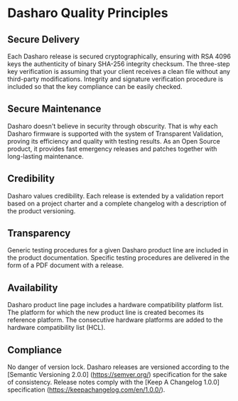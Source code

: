 # Dasharo Quality Principles

## Secure Delivery

Each Dasharo release is secured cryptographically, ensuring with RSA 4096 keys
the authenticity of binary SHA-256 integrity checksum. The three-step key
verification is assuming that your client receives a clean file without any
third-party modifications. Integrity and signature verification procedure is
included so that the key compliance can be easily checked.

## Secure Maintenance

Dasharo doesn't believe in security through obscurity. That is why each Dasharo
firmware is supported with the system of Transparent Validation, proving its
efficiency and quality with testing results. As an Open Source product, it
provides fast emergency releases and patches together with long-lasting
maintenance.

## Credibility

Dasharo values credibility. Each release is extended by a validation report
based on a project charter and a complete changelog with a description of the
product versioning.

## Transparency

Generic testing procedures for a given Dasharo product line are included in the
product documentation. Specific testing procedures are delivered in the form of
a PDF document with a release.

## Availability

Dasharo product line page includes a hardware compatibility platform list. The
platform for which the new product line is created becomes its reference
platform. The consecutive hardware platforms are added to the hardware compatibility
list (HCL).

## Compliance

No danger of version lock. Dasharo releases are versioned according to the
[Semantic Versioning 2.0.0] (https://semver.org/) specification for the sake of
consistency. Release notes comply with the [Keep A Changelog 1.0.0]
specification (https://keepachangelog.com/en/1.0.0/).

